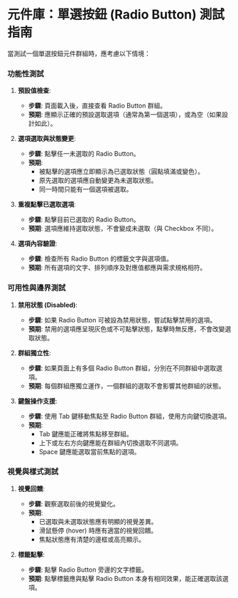 # 元件庫：單選按鈕 (Radio Button) 測試指南

當測試一個單選按鈕元件群組時，應考慮以下情境：

### 功能性測試

1. **預設值檢查**:
    - **步驟**: 頁面載入後，直接查看 Radio Button 群組。
    - **預期**: 應顯示正確的預設選取選項（通常為第一個選項），或為空（如果設計如此）。

2. **選項選取與狀態變更**:
    - **步驟**: 點擊任一未選取的 Radio Button。
    - **預期**:
      - 被點擊的選項應立即顯示為已選取狀態（圓點填滿或變色）。
      - 原先選取的選項應自動變更為未選取狀態。
      - 同一時間只能有一個選項被選取。

3. **重複點擊已選取選項**:
    - **步驟**: 點擊目前已選取的 Radio Button。
    - **預期**: 選項應維持選取狀態，不會變成未選取（與 Checkbox 不同）。

4. **選項內容驗證**:
    - **步驟**: 檢查所有 Radio Button 的標籤文字與選項值。
    - **預期**: 所有選項的文字、排列順序及對應值都應與需求規格相符。

### 可用性與邊界測試

1. **禁用狀態 (Disabled)**:
    - **步驟**: 如果 Radio Button 可被設為禁用狀態，嘗試點擊禁用的選項。
    - **預期**: 禁用的選項應呈現灰色或不可點擊狀態，點擊時無反應，不會改變選取狀態。

2. **群組獨立性**:
    - **步驟**: 如果頁面上有多個 Radio Button 群組，分別在不同群組中選取選項。
    - **預期**: 每個群組應獨立運作，一個群組的選取不會影響其他群組的狀態。

3. **鍵盤操作支援**:
    - **步驟**: 使用 Tab 鍵移動焦點至 Radio Button 群組，使用方向鍵切換選項。
    - **預期**:
      - Tab 鍵應能正確將焦點移至群組。
      - 上下或左右方向鍵應能在群組內切換選取不同選項。
      - Space 鍵應能選取當前焦點的選項。

### 視覺與樣式測試

1. **視覺回饋**:
    - **步驟**: 觀察選取前後的視覺變化。
    - **預期**:
      - 已選取與未選取狀態應有明顯的視覺差異。
      - 滑鼠懸停 (hover) 時應有適當的視覺回饋。
      - 焦點狀態應有清楚的邊框或高亮顯示。

2. **標籤點擊**:
    - **步驟**: 點擊 Radio Button 旁邊的文字標籤。
    - **預期**: 點擊標籤應與點擊 Radio Button 本身有相同效果，能正確選取該選項。